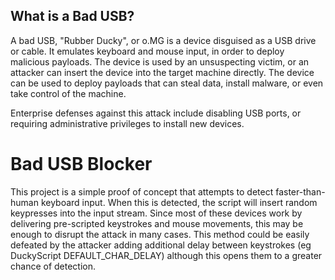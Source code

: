 ## What is a Bad USB?
A bad USB, "Rubber Ducky", or o.MG is a device disguised as a USB drive or cable.  It emulates keyboard and mouse input, in order to deploy malicious payloads.  The device is used by an unsuspecting victim, or an attacker can insert the device into the target machine directly.  The device can be used to deploy payloads that can steal data, install malware, or even take control of the machine.

Enterprise defenses against this attack include disabling USB ports, or requiring administrative privileges to install new devices. 

# Bad USB Blocker
This project is a simple proof of concept that attempts to detect faster-than-human keyboard input.  When this is detected, the script will insert random keypresses into the input stream.  Since most of these devices work by delivering pre-scripted keystrokes and mouse movements, this may be enough to disrupt the attack in many cases.  This method could be easily defeated by the attacker adding additional delay between keystrokes (eg DuckyScript DEFAULT_CHAR_DELAY) although this opens them to a greater chance of detection.
